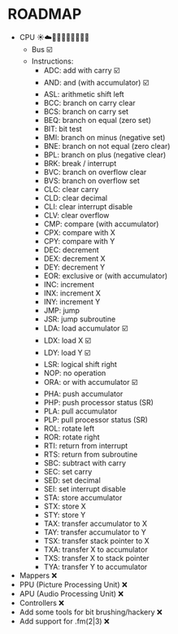 # ROADMAP

 - CPU :sunny::cloud::construction_worker_man::construction::construction::construction::construction::construction::construction:
   - Bus :ballot_box_with_check:
   - Instructions:
     - ADC: add with carry :ballot_box_with_check:
     - AND: and (with accumulator) :ballot_box_with_check:
     - ASL: arithmetic shift left
     - BCC: branch on carry clear
     - BCS: branch on carry set
     - BEQ: branch on equal (zero set)
     - BIT: bit test
     - BMI: branch on minus (negative set)
     - BNE: branch on not equal (zero clear)
     - BPL: branch on plus (negative clear)
     - BRK: break / interrupt
     - BVC: branch on overflow clear
     - BVS: branch on overflow set
     - CLC: clear carry
     - CLD: clear decimal
     - CLI: clear interrupt disable
     - CLV: clear overflow
     - CMP: compare (with accumulator)
     - CPX: compare with X
     - CPY: compare with Y
     - DEC: decrement
     - DEX: decrement X
     - DEY: decrement Y
     - EOR: exclusive or (with accumulator)
     - INC: increment
     - INX: increment X
     - INY: increment Y
     - JMP: jump
     - JSR: jump subroutine
     - LDA: load accumulator :ballot_box_with_check:
     - LDX: load X :ballot_box_with_check:
     - LDY: load Y :ballot_box_with_check:
     - LSR: logical shift right
     - NOP: no operation
     - ORA: or with accumulator :ballot_box_with_check:
     - PHA: push accumulator
     - PHP: push processor status (SR)
     - PLA: pull accumulator
     - PLP: pull processor status (SR)
     - ROL: rotate left
     - ROR: rotate right
     - RTI: return from interrupt
     - RTS: return from subroutine
     - SBC: subtract with carry
     - SEC: set carry
     - SED: set decimal
     - SEI: set interrupt disable
     - STA: store accumulator
     - STX: store X
     - STY: store Y
     - TAX: transfer accumulator to X
     - TAY: transfer accumulator to Y
     - TSX: transfer stack pointer to X
     - TXA: transfer X to accumulator
     - TXS: transfer X to stack pointer
     - TYA: transfer Y to accumulator
 - Mappers :x:
 - PPU (Picture Processing Unit) :x:
 - APU (Audio Processing Unit) :x:
 - Controllers :x:
 - Add some tools for bit brushing/hackery :x:
 - Add support for .fm(2|3) :x:

